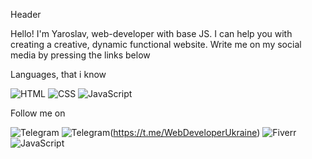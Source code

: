 Header

Hello! I'm Yaroslav, web-developer with base JS. I can help you with creating a creative, dynamic functional website. Write me on my social media by pressing the links below

Languages, that i know

![HTML](https://img.shields.io/badge/-HTML-000000?style=for-the-badge&logo=html5)
![CSS](https://img.shields.io/badge/-CSS-000000?style=for-the-badge&logo=CSS3&logoColor=004DFF)
![JavaScript](https://img.shields.io/badge/-Base JavaScript-000000?style=for-the-badge&logo=JavaScript)

Follow me on

![Telegram](https://img.shields.io/badge/Telegram-https://t.me/WebDeveloperUkraine-000000?style=for-the-badge&logo=telegram)
![Telegram](https://img.shields.io/badge/-Telegram-000000?style=for-the-badge&logo=telegram)(https://t.me/WebDeveloperUkraine)
![Fiverr](https://img.shields.io/badge/-Fiverr-000000?style=for-the-badge&logo=fiverr&logoColor=00D678)
![JavaScript](https://img.shields.io/badge/-Base JavaScript-000000?style=for-the-badge&logo=JavaScript)
